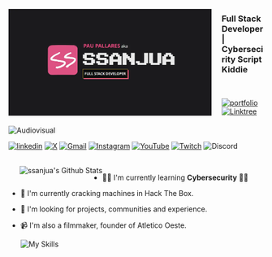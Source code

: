 <a href="https://ssanjua.vercel.app"><img align="left" src="oG-ssanjua.webp" alt="Portfolio Web"  style="margin-right:20px; margin-bottom:20px;" width="400px"/></a>
### Full Stack Developer | Cybersecirity Script Kiddie

</br>

[![portfolio](https://img.shields.io/badge/portfolio-000?style=for-the-badge&logo=ko-fi&logoColor=white)](https://ssanjua.vercel.app) [![Linktree](https://img.shields.io/badge/linktree-89E24B?style=for-the-badge&logo=linktree&logoColor=white)](https://ss-link.vercel.app/) ![Audiovisual](https://img.shields.io/badge/VIDEO%20-DE00A5.svg?style=for-the-badge&logo=Adobe%20Premiere%20Pro&logoColor=white)

[![linkedin](https://img.shields.io/badge/-0A66C2?style=for-the-badge&logo=linkedin&logoColor=white)](https://www.linkedin.com/in/paupallares/) [![X](https://img.shields.io/badge/-%23000000.svg?style=for-the-badge&logo=X&logoColor=white)](https://twitter.com/pupipallares) [![Gmail](https://img.shields.io/badge/-D14836?style=for-the-badge&logo=gmail&logoColor=white)](ppaupallares@gmail.com) [![Instagram](https://img.shields.io/badge/-%23E4405F.svg?style=for-the-badge&logo=Instagram&logoColor=white)](www.instagram.com/ppupipallares) [![YouTube](https://img.shields.io/badge/-%23FF0000.svg?style=for-the-badge&logo=YouTube&logoColor=white)](https://www.youtube.com/@ssanjua) [![Twitch](https://img.shields.io/badge/-%239146FF.svg?style=for-the-badge&logo=Twitch&logoColor=white)](https://www.twitch.tv/ssanjuaa) ![Discord](https://img.shields.io/badge/-%235865F2.svg?style=for-the-badge&logo=discord&logoColor=white)

</br>
  <img align="left" style="margin-left: 22px;" alt="ssanjua's Github Stats" src="https://github-readme-stats.vercel.app/api/top-langs/?username=ssanjua&layout=compact&hide=jupyter%20notebook&theme=dark&hide_border=true" />

- 👩‍💻 I'm currently learning **Cybersecurity** 🦾🤖
- 🧠 I'm currently cracking machines in Hack The Box.
- 🤔 I'm looking for projects, communities and experience.
- 📹 I'm also a filmmaker, founder of Atletico Oeste.

  ![My Skills](https://skillicons.dev/icons?i=js,typescript,react,nodejs,mongodb)

